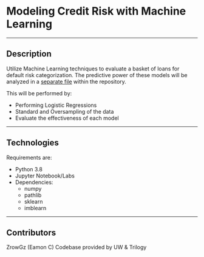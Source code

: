 # Modeling Credit Risk with Machine Learning

---

## Description

Utilize Machine Learning techniques to evaluate a basket of loans for default risk categorization. The predictive power of these models will be analyzed in a [separate file](Analysis_Report.md) within the repository.

This will be performed by:
- Performing Logistic Regressions
- Standard and Oversampling of the data
- Evaluate the effectiveness of each model

---

## Technologies

Requirements are:

- Python 3.8
- Jupyter Notebook/Labs
- Dependencies:
  - numpy
  - pathlib
  - sklearn
  - imblearn

---

## Contributors

ZrowGz (Eamon C) Codebase provided by UW & Trilogy